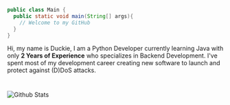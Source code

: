 <!--
**GodlyDuck/GodlyDuck** is a ✨ _special_ ✨ repository because its `README.md` (this file) appears on your GitHub profile.

Here are some ideas to get you started:

- 🔭 I’m currently working on ...
- 🌱 I’m currently learning ...
- 👯 I’m looking to collaborate on ...
- 🤔 I’m looking for help with ...
- 💬 Ask me about ...
- 📫 How to reach me: ...
- 😄 Pronouns: ...
- ⚡ Fun fact: ...
### Hi there 👋
-->
```java
public class Main {  
  public static void main(String[] args){
    // Welcome to my GitHub
  }
}
```
Hi, my name is Duckie, I am a Python Developer currently learning Java with only **2 Years of Experience** who specializes in Backend Development. I've spent most of my development career creating new software to launch and protect against (D)DoS attacks.

#
<img align="left" alt="Github Stats" src="https://github-readme-stats.vercel.app/api?username=nekololis&show_icons=true&hide_border=true" />
